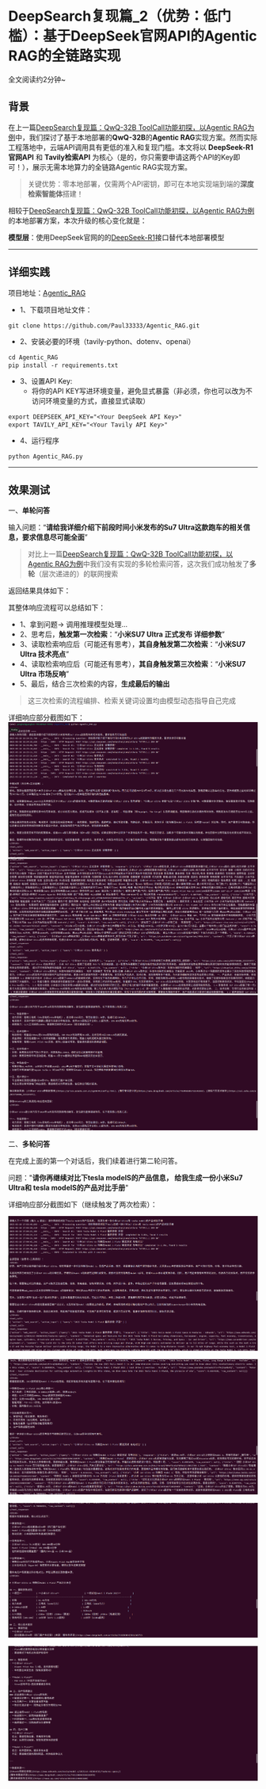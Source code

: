 # DeepSearch复现篇_2（优势：低门槛）：基于DeepSeek官网API的Agentic RAG的全链路实现

全文阅读约2分钟~

## 背景

在上一篇[DeepSearch复现篇：QwQ-32B ToolCall功能初探，以Agentic RAG为例](https://zhuanlan.zhihu.com/p/30289363967)中，我们探讨了基于本地部署的**QwQ-32B**的**Agentic RAG**实现方案。然而实际工程落地中，云端API调用具有更低的准入和复现门槛。本文将以 **DeepSeek-R1官网API** 和 **Tavily检索API** 为核心（是的，你只需要申请这两个API的Key即可！），展示无需本地算力的全链路Agentic RAG实现方案。

> 关键优势：零本地部署，仅需两个API密钥，即可在本地实现端到端的**深度检索智能体**搭建！

相较于[DeepSearch复现篇：QwQ-32B ToolCall功能初探，以Agentic RAG为例](https://zhuanlan.zhihu.com/p/30289363967)的本地部署方案，本次升级的核心变化就是：

**模型层**：使用DeepSeek官网的的[DeepSeek-R1](https://platform.deepseek.com/api-docs)接口替代本地部署模型

---

## 详细实践

项目地址：[Agentic_RAG](https://github.com/Paul33333/Agentic_RAG)

- 1、下载项目地址文件：

```
git clone https://github.com/Paul33333/Agentic_RAG.git
```

- 2、安装必要的环境（tavily-python、dotenv、openai）

```
cd Agentic_RAG
pip install -r requirements.txt
```

- 3、设置API Key:
  - 将你的API KEY写进环境变量，避免显式暴露（非必须，你也可以改为不访问环境变量的方式，直接显式读取）

```
export DEEPSEEK_API_KEY="<Your DeepSeek API Key>"
export TAVILY_API_KEY="<Your Tavily API Key>"
```

- 4、运行程序

```
python Agentic_RAG.py
```

---

## 效果测试

一、**单轮问答**

输入问题：“**请给我详细介绍下前段时间小米发布的Su7 Ultra这款跑车的相关信息，要求信息尽可能全面**”

> 对比上一篇[DeepSearch复现篇：QwQ-32B ToolCall功能初探，以Agentic RAG为例](https://zhuanlan.zhihu.com/p/30289363967)中我们没有实现的多轮检索问答，这次我们成功触发了**多轮**（层次递进的）的联网搜索

返回结果具体如下：

其整体响应流程可以总结如下：

- 1、拿到问题-> 调用推理模型处理...
- 2、思考后，**触发第一次检索**：“**小米SU7 Ultra 正式发布 详细参数**”
- 3、读取检索响应后（可能还有思考），**其自身触发第二次检索**：“**小米SU7 Ultra 技术亮点**”
- 4、读取检索响应后（可能还有思考），**其自身触发第三次检索**：“**小米SU7 Ultra 市场反响**”
- 5、最后，结合三次检索的内容，**生成最后的输出**

> 这三次检索的流程编排、检索关键词设置均由模型动态指导自己完成

详细响应部分截图如下：
![截图 2025-03-18 16-36-02.png](https://github.com/Paul33333/tinymind-blog/blob/main/assets/images/2025-03-18/1742287482765.png?raw=true)
![截图 2025-03-18 16-36-33.png](https://github.com/Paul33333/tinymind-blog/blob/main/assets/images/2025-03-18/1742288296422.png?raw=true)
![截图 2025-03-18 16-37-28.png](https://github.com/Paul33333/tinymind-blog/blob/main/assets/images/2025-03-18/1742288081577.png?raw=true)

二、**多轮问答**

在完成上面的第一个对话后，我们续着进行第二轮问答。

问题："**请你再继续对比下tesla modelS的产品信息， 给我生成一份小米Su7 Ultra和 tesla modelS的产品对比手册**"

详细响应部分截图如下（继续触发了两次检索）：

![截图 2025-03-18 17-07-40.png](https://github.com/Paul33333/tinymind-blog/blob/main/assets/images/2025-03-18/1742289111403.png?raw=true)

![截图 2025-03-18 17-08-02.png](https://github.com/Paul33333/tinymind-blog/blob/main/assets/images/2025-03-18/1742289615932.png?raw=true)

![截图 2025-03-18 17-08-24.png](https://github.com/Paul33333/tinymind-blog/blob/main/assets/images/2025-03-18/1742289169899.png?raw=true)

![截图 2025-03-18 17-08-53.png](https://github.com/Paul33333/tinymind-blog/blob/main/assets/images/2025-03-18/1742289637502.png?raw=true)

